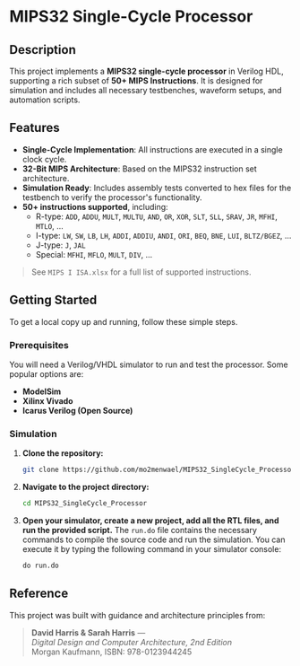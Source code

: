 # MIPS32 Single-Cycle Processor

## Description

This project implements a **MIPS32 single-cycle processor** in Verilog HDL, supporting a rich subset of **50+ MIPS Instructions**. It is designed for simulation and includes all necessary testbenches, waveform setups, and automation scripts.

## Features

* **Single-Cycle Implementation**: All instructions are executed in a single clock cycle.
* **32-Bit MIPS Architecture**: Based on the MIPS32 instruction set architecture.
* **Simulation Ready**: Includes assembly tests converted to hex files for the testbench to verify the processor's functionality.
* **50+ instructions supported**, including:
  - R-type: `ADD`, `ADDU`, `MULT`, `MULTU`, `AND`, `OR`, `XOR`, `SLT`, `SLL`, `SRAV`, `JR`, `MFHI`, `MTLO`, ...
  - I-type: `LW`, `SW`, `LB`, `LH`, `ADDI`, `ADDIU`, `ANDI`, `ORI`, `BEQ`, `BNE`, `LUI`, `BLTZ/BGEZ`, ...
  - J-type: `J`, `JAL`
  - Special: `MFHI`, `MFLO`, `MULT`, `DIV`, ...
 
>  See `MIPS I ISA.xlsx` for a full list of supported instructions.

## Getting Started

To get a local copy up and running, follow these simple steps.

### Prerequisites

You will need a Verilog/VHDL simulator to run and test the processor. Some popular options are:
* **ModelSim**
* **Xilinx Vivado**
* **Icarus Verilog (Open Source)**

### Simulation

1.  **Clone the repository:**
    ```sh
    git clone https://github.com/mo2menwael/MIPS32_SingleCycle_Processor.git
    ```
2.  **Navigate to the project directory:**
    ```sh
    cd MIPS32_SingleCycle_Processor
    ```
3.  **Open your simulator, create a new project, add all the RTL files, and run the provided script.** The `run.do` file contains the necessary commands to compile the source code and run the simulation. You can execute it by typing the following command in your simulator console:
    ```tcl
    do run.do
    ```

## Reference

This project was built with guidance and architecture principles from:

> **David Harris & Sarah Harris** —  
> _Digital Design and Computer Architecture, 2nd Edition_  
> Morgan Kaufmann, ISBN: 978-0123944245
